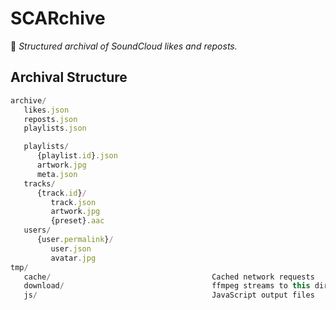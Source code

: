 # SCARchive

🎵 *Structured archival of SoundCloud likes and reposts.*

## Archival Structure

```ts
archive/
   likes.json
   reposts.json
   playlists.json

   playlists/
      {playlist.id}.json
      artwork.jpg
      meta.json
   tracks/
      {track.id}/
         track.json
         artwork.jpg
         {preset}.aac
   users/
      {user.permalink}/
         user.json
         avatar.jpg
tmp/
   cache/                                    Cached network requests
   download/                                 ffmpeg streams to this directory
   js/                                       JavaScript output files
```
